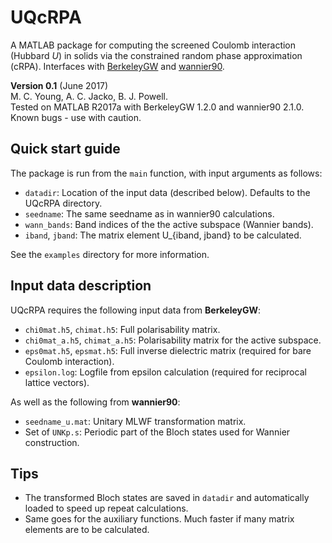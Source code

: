 # UQcRPA

A MATLAB package for computing the screened Coulomb interaction (Hubbard _U_) in solids via the constrained random phase approximation (cRPA). Interfaces with [BerkeleyGW](http://www.berkeleygw.org/) and [wannier90](http://www.wannier.org/).

**Version 0.1** (June 2017)  
M. C. Young, A. C. Jacko, B. J. Powell.  
Tested on MATLAB R2017a with BerkeleyGW 1.2.0 and wannier90 2.1.0.  
Known bugs - use with caution.

## Quick start guide
The package is run from the `main` function, with input arguments as follows:
* `datadir`: Location of the input data (described below). Defaults to the UQcRPA directory.
* `seedname`: The same seedname as in wannier90 calculations.
* `wann_bands`: Band indices of the the active subspace (Wannier bands).
* `iband`, `jband`: The matrix element U_{iband, jband} to be calculated.

See the `examples` directory for more information.

## Input data description

UQcRPA requires the following input data from **BerkeleyGW**:
* `chi0mat.h5`, `chimat.h5`: Full polarisability matrix.
* `chi0mat_a.h5`, `chimat_a.h5`: Polarisability matrix for the active subspace.
* `eps0mat.h5`, `epsmat.h5`: Full inverse dielectric matrix (required for bare Coulomb interaction).
* `epsilon.log`: Logfile from epsilon calculation (required for reciprocal lattice vectors).

As well as the following from **wannier90**:
* `seedname_u.mat`: Unitary MLWF transformation matrix.
* Set of `UNKp.s`: Periodic part of the Bloch states used for Wannier construction.

## Tips

* The transformed Bloch states are saved in `datadir` and automatically loaded to speed up repeat calculations.
* Same goes for the auxiliary functions. Much faster if many matrix elements are to be calculated.
